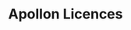 ---
templateKey: 'apollon-licences'
path: /regulation/apollon-licences
title: Apollon Licences
image: /img/regulation/apollon-licences_hero-image@2x.jpg
mainpitch:
  description: >
    Apollon Formularies Ltd. indirectly holds a significant interest in Apollon Formularies Jamaica Limited (“AFJ”). AFJ is licensed to operate on the Federal level in Jamaica
  list: >

     * Human Research & Development

     * Cultivate cannabis (“Tier 1”)

     * Retail dispensary license

     * Retail Therapeutic Distribution

     * Tier 2 Extraction processing facility for 200 sq./m

     * “Tier 3” Conditional Culitvation approval expected Q1 2020

     * Conditional transport approval


---
